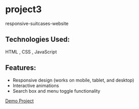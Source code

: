 # project3
responsive-suitcases-website

## Technologies Used:
HTML , CSS , JavaScript

## Features:
- Responsive design (works on mobile, tablet, and desktop)
- Interactive animations
- Search box and menu toggle functionality

  
[Demo Project](https://mohabat-gholami.github.io/project3/)
  
